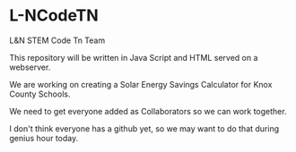 L-NCodeTN
=========

L&amp;N STEM Code Tn Team

This repository will be written in Java Script and HTML served on a webserver.

We are working on creating a Solar Energy Savings Calculator for Knox County Schools.

We need to get everyone added as Collaborators so we can work together.

I don't think everyone has a github yet, so we may want to do that during genius hour today.
